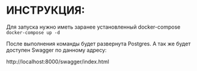 # ИНСТРУКЦИЯ: 
Для запуска нужно иметь заранее установленный docker-compose ```docker-compose up -d```

После выполнения команды будет развернута Postgres. А так же будет доступен Swagger по данному адресу: 

http://localhost:8000/swagger/index.html

